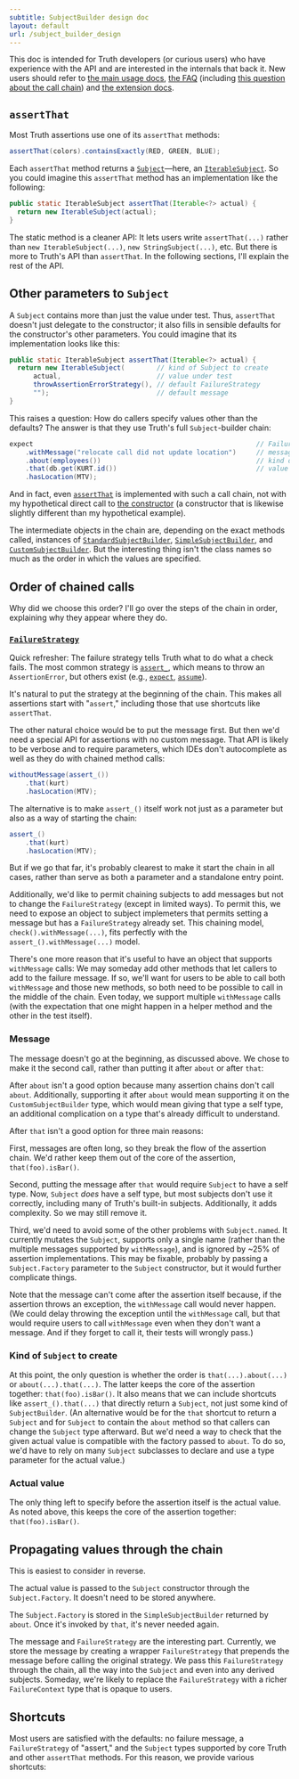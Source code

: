 ```yaml
---
subtitle: SubjectBuilder design doc
layout: default
url: /subject_builder_design
---
```



This doc is intended for Truth developers (or curious users) who have experience
with the API and are interested in the internals that back it. New users should
refer to [the main usage docs](index), [the FAQ](faq) (including [this question
about the call chain][shortcuts]) and [the extension docs](extension).

## `assertThat`

Most Truth assertions use one of its `assertThat` methods:

```java
assertThat(colors).containsExactly(RED, GREEN, BLUE);
```

Each `assertThat` method returns a [`Subject`]―here, an [`IterableSubject`]. So
you could imagine this `assertThat` method has an implementation like the
following:

```java
public static IterableSubject assertThat(Iterable<?> actual) {
  return new IterableSubject(actual);
}
```

The static method is a cleaner API: It lets users write `assertThat(...)` rather
than `new IterableSubject(...)`, `new StringSubject(...)`, etc. But there is
more to Truth's API than `assertThat`. In the following sections, I'll explain
the rest of the API.

## Other parameters to `Subject`

A `Subject` contains more than just the value under test. Thus, `assertThat`
doesn't just delegate to the constructor; it also fills in sensible defaults for
the constructor's other parameters. You could imagine that its implementation
looks like this:

```java
public static IterableSubject assertThat(Iterable<?> actual) {
  return new IterableSubject(        // kind of Subject to create
      actual,                        // value under test
      throwAssertionErrorStrategy(), // default FailureStrategy
      "");                           // default message
}
```

This raises a question: How do callers specify values other than the defaults?
The answer is that they use Truth's full `Subject`-builder chain:

```java
expect                                                        // FailureStrategy
    .withMessage("relocate call did not update location")     // message
    .about(employees())                                       // kind of Subject to create
    .that(db.get(KURT.id())                                   // value under test
    .hasLocation(MTV);
```

And in fact, even [`assertThat`] is implemented with such a call chain, not with
my hypothetical direct call to [the constructor][`IterableSubject`] (a
constructor that is likewise slightly different than my hypothetical example).

The intermediate objects in the chain are, depending on the exact methods
called, instances of [`StandardSubjectBuilder`], [`SimpleSubjectBuilder`], and
[`CustomSubjectBuilder`]. But the interesting thing isn't the class names so
much as the order in which the values are specified.

## Order of chained calls

Why did we choose this order? I'll go over the steps of the chain in order,
explaining why they appear where they do.

### [`FailureStrategy`]

Quick refresher: The failure strategy tells Truth what to do what a check fails.
The most common strategy is [`assert_`], which means to throw an
`AssertionError`, but others exist (e.g., [`expect`], [`assume`]).

It's natural to put the strategy at the beginning of the chain. This makes all
assertions start with "`assert`," including those that use shortcuts like
`assertThat`.

The other natural choice would be to put the message first. But then we'd need a
special API for assertions with no custom message. That API is likely to be
verbose and to require parameters, which IDEs don't autocomplete as well as they
do with chained method calls:

```java
withoutMessage(assert_())
    .that(kurt)
    .hasLocation(MTV);
```

The alternative is to make `assert_()` itself work not just as a parameter but
also as a way of starting the chain:

```java
assert_()
    .that(kurt)
    .hasLocation(MTV);
```

But if we go that far, it's probably clearest to make it start the chain in all
cases, rather than serve as both a parameter and a standalone entry point.

Additionally, we'd like to permit chaining subjects to add messages but not to
change the `FailureStrategy` (except in limited ways). To permit this, we need
to expose an object to subject implemeters that permits setting a message but
has a `FailureStrategy` already set. This chaining model,
`check().withMessage(...)`, fits perfectly with the `assert_().withMessage(...)`
model.

There's one more reason that it's useful to have an object that supports
`withMessage` calls: We may someday add other methods that let callers to add to
the failure message. If so, we'll want for users to be able to call both
`withMessage` and those new methods, so both need to be possible to call in the
middle of the chain. Even today, we support multiple `withMessage` calls (with
the expectation that one might happen in a helper method and the other in the
test itself).

### Message

The message doesn't go at the beginning, as discussed above. We chose to make it
the second call, rather than putting it after `about` or after `that`:

After `about` isn't a good option because many assertion chains don't call
`about`. Additionally, supporting it after `about` would mean supporting it on
the `CustomSubjectBuilder` type, which would mean giving that type a self type,
an additional complication on a type that's already difficult to understand.

After `that` isn't a good option for three main reasons:

First, messages are often long, so they break the flow of the assertion chain.
We'd rather keep them out of the core of the assertion, `that(foo).isBar()`.

Second, putting the message after `that` would require `Subject` to have a self
type. Now, `Subject` *does* have a self type, but most subjects don't use it
correctly, including many of Truth's built-in subjects. Additionally, it adds
complexity. So we may still remove it.

Third, we'd need to avoid some of the other problems with `Subject.named`. It
currently mutates the `Subject`, supports only a single name (rather than the
multiple messages supported by `withMessage`), and is ignored by ~25% of
assertion implementations. This may be fixable, probably by passing a
`Subject.Factory` parameter to the `Subject` constructor, but it would further
complicate things.

Note that the message can't come after the assertion itself because, if the
assertion throws an exception, the `withMessage` call would never happen. (We
could delay throwing the exception until the `withMessage` call, but that would
require users to call `withMessage` even when they don't want a message. And if
they forget to call it, their tests will wrongly pass.)

### Kind of `Subject` to create

At this point, the only question is whether the order is `that(...).about(...)`
or `about(...).that(...)`. The latter keeps the core of the assertion together:
`that(foo).isBar()`. It also means that we can include shortcuts like
`assert_().that(...)` that directly return a `Subject`, not just some kind of
`SubjectBuilder`. (An alternative would be for the `that` shortcut to return a
`Subject` and for `Subject` to contain the `about` method so that callers can
change the `Subject` type afterward. But we'd need a way to check that the given
actual value is compatible with the factory passed to `about`. To do so, we'd
have to rely on many `Subject` subclasses to declare and use a type parameter
for the actual value.)

### Actual value

The only thing left to specify before the assertion itself is the actual value.
As noted above, this keeps the core of the assertion together:
`that(foo).isBar()`.

## Propagating values through the chain

This is easiest to consider in reverse.

The actual value is passed to the `Subject` constructor through the
`Subject.Factory`. It doesn't need to be stored anywhere.

The `Subject.Factory` is stored in the `SimpleSubjectBuilder` returned by
`about`. Once it's invoked by `that`, it's never needed again.

The message and `FailureStrategy` are the interesting part. Currently, we store
the message by creating a wrapper `FailureStrategy` that prepends the message
before calling the original strategy. We pass this `FailureStrategy` through the
chain, all the way into the `Subject` and even into any derived subjects.
Someday, we're likely to replace the `FailureStrategy` with a richer
`FailureContext` type that is opaque to users.

## Shortcuts

Most users are satisfied with the defaults: no failure message, a
`FailureStrategy` of "assert," and the `Subject` types supported by core Truth
and other `assertThat` methods. For this reason, we provide various shortcuts:

<object data="images/truthassertionflowchart.svg" type="image/svg+xml"></object>

<!-- References -->

[`Subject`]:    https://github.com/google/truth/blob/master/core/src/main/java/com/google/common/truth/Subject.java
[`IterableSubject`]:    https://github.com/google/truth/blob/master/core/src/main/java/com/google/common/truth/IterableSubject.java
[`IterableOfProtosSubject`]:         http://github.com/google/truth/blob/master/extensions/proto/src/main/java/com/google/common/truth/extensions/proto/IterableOfProtosSubject.java
[`ProtoTruth`]:         http://github.com/google/truth/blob/master/extensions/proto/src/main/java/com/google/common/truth/extensions/proto/ProtoTruth.java
[`CustomSubjectBuilder`]:    https://github.com/google/truth/blob/master/core/src/main/java/com/google/common/truth/CustomSubjectBuilder.java
[`CustomSubjectBuilder.Factory`]:    https://github.com/google/truth/blob/master/core/src/main/java/com/google/common/truth/CustomSubjectBuilder.java
[`StandardSubjectBuilder`]:    https://github.com/google/truth/blob/master/core/src/main/java/com/google/common/truth/StandardSubjectBuilder.java
[`SimpleSubjectBuilder`]:    https://github.com/google/truth/blob/master/core/src/main/java/com/google/common/truth/SimpleSubjectBuilder.java
[`assertThat`]: https://github.com/google/truth/blob/master/core/src/main/java/com/google/common/truth/Truth.java
[`FailureStrategy`]: https://github.com/google/truth/blob/master/core/src/main/java/com/google/common/truth/FailureStrategy.java
[`assert_`]: https://github.com/google/truth/blob/master/core/src/main/java/com/google/common/truth/Truth.java
[`expect`]: https://github.com/google/truth/blob/master/core/src/main/java/com/google/common/truth/Expect.java
[`assume`]: https://github.com/google/truth/blob/master/core/src/main/java/com/google/common/truth/TruthJUnit.java
[shortcuts]: faq#how-do-i-specify-a-custom-messagefailurestrategysubject-type
